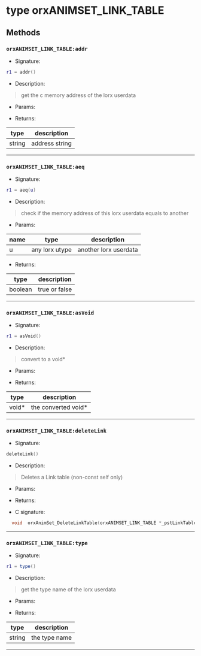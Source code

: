 # type orxANIMSET_LINK_TABLE

> 

## Methods

### **`orxANIMSET_LINK_TABLE:addr`**

* Signature:

```lua
r1 = addr()
```

* Description:

> get the c memory address of the lorx userdata

* Params:

* Returns:

type | description 
--- | ---
string | address string

---

### **`orxANIMSET_LINK_TABLE:aeq`**

* Signature:

```lua
r1 = aeq(u)
```

* Description:

> check if the memory address of this lorx userdata equals to another

* Params:

name | type | description 
--- | --- | ---
u | any lorx utype | another lorx userdata

* Returns:

type | description 
--- | ---
boolean | true or false

---

### **`orxANIMSET_LINK_TABLE:asVoid`**

* Signature:

```lua
r1 = asVoid()
```

* Description:

> convert to a void\*

* Params:

* Returns:

type | description 
--- | ---
void\* | the converted void\*

---

### **`orxANIMSET_LINK_TABLE:deleteLink`**

* Signature:

```lua
deleteLink()
```

* Description:

> Deletes a Link table (non-const self only)

* Params:

* Returns:

* C signature:

```c
  void  orxAnimSet_DeleteLinkTable(orxANIMSET_LINK_TABLE *_pstLinkTable)
```

---

### **`orxANIMSET_LINK_TABLE:type`**

* Signature:

```lua
r1 = type()
```

* Description:

> get the type name of the lorx userdata

* Params:

* Returns:

type | description 
--- | ---
string | the type name

---

